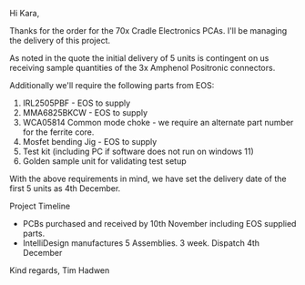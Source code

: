 
Hi Kara,

Thanks for the order for the 70x Cradle Electronics PCAs. I'll be managing the delivery of this project.

As noted in the quote the initial delivery of 5 units is contingent on us receiving sample quantities of the 3x Amphenol Positronic connectors.

Additionally we'll require the following parts from EOS:
1. IRL2505PBF - EOS to supply
2. MMA6825BKCW - EOS to supply
3. WCA05814 Common mode choke - we require an alternate part number for the ferrite core.
4. Mosfet bending Jig - EOS to supply
5. Test kit (including PC if software does not run on windows 11)
6. Golden sample unit for validating test setup

With the above requirements in mind, we have set the delivery date of the first 5 units as 4th December.

Project Timeline
- PCBs purchased and received by 10th November including EOS supplied parts.
- IntelliDesign manufactures 5 Assemblies. 3 week. Dispatch 4th December

Kind regards,
Tim Hadwen